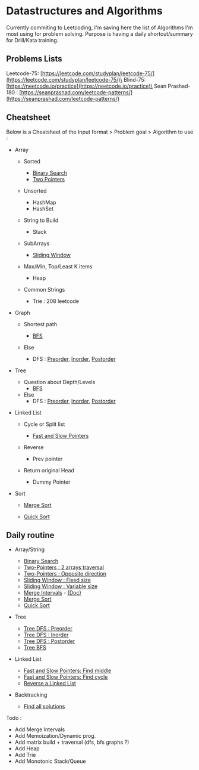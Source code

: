 # Datastructures and Algorithms
Currently commiting to Leetcoding, I'm saving here the list of Algorithms I'm most using for problem solving.
Purpose is having a daily shortcut/summary for Drill/Kata training.

## Problems Lists
Leetcode-75: [https://leetcode.com/studyplan/leetcode-75/](https://leetcode.com/studyplan/leetcode-75/)\
Blind-75: [https://neetcode.io/practice](https://neetcode.io/practice)\
Sean Prashad-180 : [https://seanprashad.com/leetcode-patterns/](https://seanprashad.com/leetcode-patterns/)

## Cheatsheet
Below is a Cheatsheet of the Input format > Problem goal > Algorithm to use :

- Array
    - Sorted
        - [Binary Search](binary_search.py)
        - [Two Pointers](two_pointers_reverse.py)

    - Unsorted
        - HashMap
        - HashSet

    - String to Build
        - Stack

    - SubArrays
        - [Sliding Window](sliding_window.py)
    
    - Max/Min, Top/Least K items
        - Heap
    
    - Common Strings
        - Trie : 208 leetcode

- Graph
    - Shortest path
        - [BFS](BFS.py)
    
    - Else
        - DFS : [Preorder](DFS_preorder.py), [Inorder](DFS_inorder.py), [Postorder](DFS_postorder.py)

- Tree
    - Question about Depth/Levels
        - [BFS](BFS.py)
    - Else
        - DFS : [Preorder](DFS_preorder.py), [Inorder](DFS_inorder.py), [Postorder](DFS_postorder.py)

- Linked List
    - Cycle or Split list
        - [Fast and Slow Pointers](slow_fast_pointer.py)
    
    - Reverse
        - Prev pointer
    
    - Return original Head
        - Dummy Pointer

- Sort
    - [Merge Sort](merge_sort.py)

    - [Quick Sort](quick_sort.py)


## Daily routine

- Array/String
    - [Binary Search](https://leetcode.com/problems/binary-search/description/)
    - [Two-Pointers : 2 arrays traversal](https://leetcode.com/problems/merge-strings-alternately/description/)
    - [Two-Pointers : Opposite direction](https://leetcode.com/problems/two-sum-ii-input-array-is-sorted/description/)
    - [Sliding Window : Fixed size](https://leetcode.com/problems/contains-duplicate-ii/description/)
    - [Sliding Window : Variable size](https://leetcode.com/problems/longest-substring-without-repeating-characters/description/)
    - [Merge Intervals](https://leetcode.com/problems/merge-intervals/description/) - [(Doc)](https://medium.com/codex/grokking-the-coding-interview-pattern-merge-interval-6e6b1e9e038c)
    - [Merge Sort](https://leetcode.com/problems/sort-an-array/description/)
    - [Quick Sort](https://leetcode.com/problems/sort-an-array/description/)

- Tree
    - [Tree DFS : Preorder](https://leetcode.com/problems/binary-tree-preorder-traversal/description/)
    - [Tree DFS : Inorder](https://leetcode.com/problems/binary-tree-inorder-traversal/description/)
    - [Tree DFS : Postorder](https://leetcode.com/problems/binary-tree-postorder-traversal/description/)
    - [Tree BFS](https://leetcode.com/problems/binary-tree-level-order-traversal/description/)

- Linked List
    - [Fast and Slow Pointers: Find middle](https://leetcode.com/problems/middle-of-the-linked-list/description/)
    - [Fast and Slow Pointers: Find cycle](https://leetcode.com/problems/linked-list-cycle/description)
    - [Reverse a Linked List](https://leetcode.com/problems/reverse-linked-list/description/)

- Backtracking
    - [Find all solutions](https://leetcode.com/problems/generate-parentheses/description/)



Todo : 
- Add Merge Intervals
- Add Memoization/Dynamic prog.
- Add matrix build + traversal (dfs, bfs graphs ?)
- Add Heap
- Add Trie
- Add Monotonic Stack/Queue
